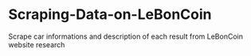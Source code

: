 # Scraping-Data-on-LeBonCoin
Scrape car informations and description of each result from LeBonCoin website research
